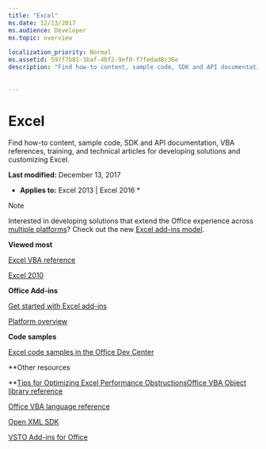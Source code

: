 ```yaml
---
title: "Excel"
ms.date: 12/13/2017
ms.audience: Developer
ms.topic: overview
 
localization_priority: Normal
ms.assetid: 597f7b81-3baf-4bf2-9ef0-f7fedad8c36e
description: "Find how-to content, sample code, SDK and API documentation, VBA references, training, and technical articles for developing solutions and customizing Excel."
 
 
---
```


# Excel

Find how-to content, sample code, SDK and API documentation, VBA references, training, and technical articles for developing solutions and customizing Excel.
  
 **Last modified:** December 13, 2017 
  
 * **Applies to:** Excel 2013 | Excel 2016 * 
  
> [!NOTE]
> Interested in developing solutions that extend the Office experience across [multiple platforms](https://docs.microsoft.com/en-us/office/dev/add-ins/overview/office-add-in-availability)? Check out the new [Excel add-ins model](https://docs.microsoft.com/en-us/office/dev/add-ins/excel/excel-add-ins-overview). 
  
 **Viewed most**
  
[Excel VBA reference](https://msdn.microsoft.com/EN-US/library/ee861528.aspx)
  
[Excel 2010](https://msdn.microsoft.com/en-us/library/ee658205%28v=office.14%29.aspx)
  
 **Office Add-ins**
  
[Get started with Excel add-ins](https://docs.microsoft.com/en-us/office/dev/add-ins/excel/excel-add-ins-get-started-overview)
  
[Platform overview](https://docs.microsoft.com/en-us/office/dev/add-ins/overview/office-add-ins)
  
 **Code samples**
  
[Excel code samples in the Office Dev Center](https://developer.microsoft.com/en-us/excel/gallery/?filterBy=Samples)
  
 **Other resources
  
**[Tips for Optimizing Excel Performance Obstructions](https://msdn.microsoft.com/en-us/library/office/mt709003.aspx)[Office VBA Object library reference](http://msdn.microsoft.com/library/727c4e1c-e13c-7bac-e833-b1322607dfd3%28Office.15%29.aspx)
  
[Office VBA language reference](http://msdn.microsoft.com/library/9c1e8386-0309-c52c-856b-963220382eb8%28Office.15%29.aspx)
  
[Open XML SDK](http://msdn.microsoft.com/library/f6a9ae68-7989-4208-97f5-3c945137a0ab%28Office.15%29.aspx)
  
[VSTO Add-ins for Office](https://msdn.microsoft.com/en-us/library/jj620922.aspx)
  

